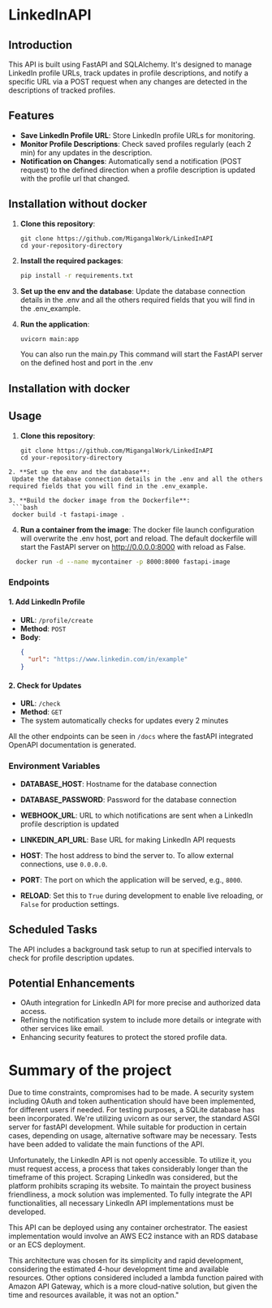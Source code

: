# LinkedInAPI

## Introduction
This API is built using FastAPI and SQLAlchemy. It's designed to manage LinkedIn profile URLs, track updates in profile descriptions, and notify a specific URL via a POST request when any changes are detected in the descriptions of tracked profiles.

## Features
- **Save LinkedIn Profile URL**: Store LinkedIn profile URLs for monitoring.
- **Monitor Profile Descriptions**: Check saved profiles regularly (each 2 min) for any updates in the description.
- **Notification on Changes**: Automatically send a notification (POST request) to the defined direction when a profile description is updated with the profile url that changed.


## Installation without docker
1. **Clone this repository**:
   ```
   git clone https://github.com/MigangalWork/LinkedInAPI
   cd your-repository-directory
   ```

2. **Install the required packages**:
   ```bash
   pip install -r requirements.txt
   ```

3. **Set up the env and the database**:
   Update the database connection details in the .env and all the others required fields that you will find in the .env_example.

4. **Run the application**:
   ```bash
   uvicorn main:app
   ```

   You can also run the main.py
   This command will start the FastAPI server on the defined host and port in the .env

## Installation with docker


## Usage
1. **Clone this repository**:
   ```
   git clone https://github.com/MigangalWork/LinkedInAPI
   cd your-repository-directory
  ```
2. **Set up the env and the database**:
   Update the database connection details in the .env and all the others required fields that you will find in the .env_example.

3. **Build the docker image from the Dockerfile**: 
   ```bash
   docker build -t fastapi-image .
   ```

4. **Run a container from the image**:
The docker file launch configuration will overwrite the .env host, port and reload. The default dockerfile will start the FastAPI server on http://0.0.0.0:8000 with reload as False.
  ```bash
    docker run -d --name mycontainer -p 8000:8000 fastapi-image
```
### Endpoints

#### 1. Add LinkedIn Profile
- **URL**: `/profile/create`
- **Method**: `POST`
- **Body**:
  ```json
  {
    "url": "https://www.linkedin.com/in/example"
  }
  ```

#### 2. Check for Updates
- **URL**: `/check`
- **Method**: `GET`
- The system automatically checks for updates every 2 minutes


All the other endpoints can be seen in `/docs` where the fastAPI integrated OpenAPI documentation is generated.

### Environment Variables
- **DATABASE_HOST**: Hostname for the database connection
- **DATABASE_PASSWORD**: Password for the database connection
- **WEBHOOK_URL**: URL to which notifications are sent when a LinkedIn profile description is updated
- **LINKEDIN_API_URL**: Base URL for making LinkedIn API requests

- **HOST**: The host address to bind the server to. To allow external connections, use `0.0.0.0`.
- **PORT**: The port on which the application will be served, e.g., `8000`.
- **RELOAD**: Set this to `True` during development to enable live reloading, or `False` for production settings.

## Scheduled Tasks
The API includes a background task setup to run at specified intervals to check for profile description updates.

## Potential Enhancements
- OAuth integration for LinkedIn API for more precise and authorized data access.
- Refining the notification system to include more details or integrate with other services like email.
- Enhancing security features to protect the stored profile data.

# Summary of the project
Due to time constraints, compromises had to be made. A security system including OAuth and token authentication should have been implemented, for different users if needed. For testing purposes, a SQLite database has been incorporated. We're utilizing uvicorn as our server, the standard ASGI server for fastAPI development. While suitable for production in certain cases, depending on usage, alternative software may be necessary. Tests have been added to validate the main functions of the API.

Unfortunately, the LinkedIn API is not openly accessible. To utilize it, you must request access, a process that takes considerably longer than the timeframe of this project. Scraping LinkedIn was considered, but the platform prohibits scraping its website. To maintain the proyect business friendliness, a mock solution was implemented. To fully integrate the API functionalities, all necessary LinkedIn API implementations must be developed.

This API can be deployed using any container orchestrator. The easiest implementation would involve an AWS EC2 instance with an RDS database or an ECS deployment.

This architecture was chosen for its simplicity and rapid development, considering the estimated 4-hour development time and available resources. Other options considered included a lambda function paired with Amazon API Gateway, which is a more cloud-native solution, but given the time and resources available, it was not an option."
